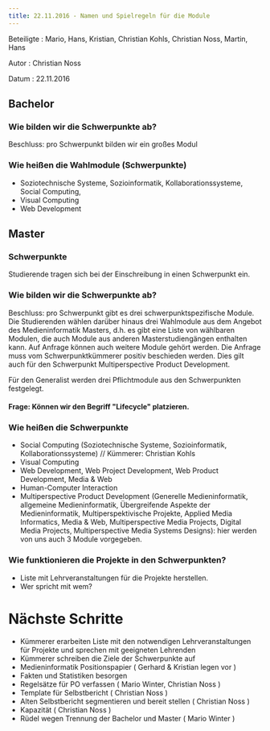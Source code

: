 ```yaml
---
title: 22.11.2016 - Namen und Spielregeln für die Module
---
```


Beteiligte
: Mario, Hans, Kristian, Christian Kohls, Christian Noss, Martin, Hans

Autor
: Christian Noss

Datum
: 22.11.2016

## Bachelor

### Wie bilden wir die Schwerpunkte ab?
Beschluss: pro Schwerpunkt bilden wir ein großes Modul

### Wie heißen die Wahlmodule (Schwerpunkte)
* Soziotechnische Systeme, Sozioinformatik, Kollaborationssysteme, Social Computing, 
* Visual Computing
* Web Development

## Master

### Schwerpunkte
Studierende tragen sich bei der Einschreibung in einen Schwerpunkt ein.

### Wie bilden wir die Schwerpunkte ab?
Beschluss: pro Schwerpunkt gibt es drei schwerpunktspezifische Module. Die Studierenden wählen darüber hinaus drei Wahlmodule aus dem Angebot des Medieninformatik Masters, d.h. es gibt eine Liste von wählbaren Modulen, die auch Module aus anderen Masterstudiengängen enthalten kann. Auf Anfrage können auch weitere Module gehört werden. Die Anfrage muss vom Schwerpunktkümmerer positiv beschieden werden. Dies gilt auch für den Schwerpunkt Multiperspective Product Development.

Für den Generalist werden drei Pflichtmodule aus den Schwerpunkten festgelegt.

#### Frage: Können wir den Begriff "Lifecycle" platzieren.

### Wie heißen die Schwerpunkte
* Social Computing (Soziotechnische Systeme, Sozioinformatik, Kollaborationssysteme) // Kümmerer: Christian Kohls
* Visual Computing
* Web Development, Web Project Development, Web Product Development, Media & Web 
* Human-Computer Interaction
* Multiperspective Product Development (Generelle Medieninformatik, allgemeine Medieninformatik, Übergreifende Aspekte der Medieninformatik, Multiperspektivische Projekte, Applied Media Informatics, Media & Web, Multiperspective Media Projects, Digital Media Projects, Multiperspective Media Systems Designs): hier werden von uns auch 3 Module vorgegeben.

### Wie funktionieren die Projekte in den Schwerpunkten?
* Liste mit Lehrveranstaltungen für die Projekte herstellen.
* Wer spricht mit wem?

# Nächste Schritte
* Kümmerer erarbeiten Liste mit den notwendigen Lehrveranstaltungen für Projekte und sprechen mit geeigneten Lehrenden
* Kümmerer schreiben die Ziele der Schwerpunkte auf
* Medieninformatik Positionspapier ( Gerhard & Kristian legen vor )
* Fakten und Statistiken besorgen 
* Regelsätze für PO verfassen ( Mario Winter, Christian Noss )
* Template für Selbstbericht ( Christian Noss )
* Alten Selbstbericht segmentieren und bereit stellen ( Christian Noss )
* Kapazität ( Christian Noss )
* Rüdel wegen Trennung der Bachelor und Master ( Mario Winter )



